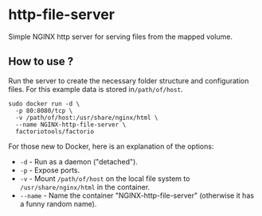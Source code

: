 # http-file-server
Simple NGINX http server for serving files from the mapped volume.

How to use ?
-----
Run the server to create the necessary folder structure and configuration files. For this example data is stored in`/path/of/host`.

```shell
sudo docker run -d \
  -p 80:8080/tcp \
  -v /path/of/host:/usr/share/nginx/html \
  --name NGINX-http-file-server \
  factoriotools/factorio
```

For those new to Docker, here is an explanation of the options:

* `-d` - Run as a daemon ("detached").
* `-p` - Expose ports.
* `-v` - Mount `/path/of/host` on the local file system to `/usr/share/nginx/html` in the container.
* `--name` - Name the container "NGINX-http-file-server" (otherwise it has a funny random name).
